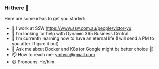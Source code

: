 ### Hi there 👋

<!--
**VictorYMH/VictorYMH** is a ✨ _special_ ✨ repository because its `README.md` (this file) appears on your GitHub profile.
-->
Here are some ideas to get you started:

- 🔭 I work at SSW https://www.ssw.com.au/people/victor-yu
- 🤔 I’m looking for help with Dynamic 365 Business Central
- 🌱 I’m currently learning how to have an eternal life (I will send a PM to you after I figure it out)
- 💬 Ask me about Docker and K8s (or Google might be better choice 🤣)
- 📫 How to reach me: ymhvic@gmail.com
- 😄 Pronouns: He/him
